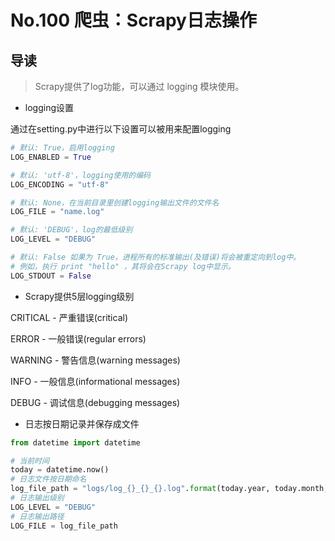 # No.100 爬虫：Scrapy日志操作

## 导读

> Scrapy提供了log功能，可以通过 logging 模块使用。

- logging设置

通过在setting.py中进行以下设置可以被用来配置logging

```python
# 默认: True，启用logging
LOG_ENABLED = True

# 默认: 'utf-8'，logging使用的编码
LOG_ENCODING = "utf-8"

# 默认: None，在当前目录里创建logging输出文件的文件名
LOG_FILE = "name.log"

# 默认: 'DEBUG'，log的最低级别
LOG_LEVEL = "DEBUG"

# 默认: False 如果为 True，进程所有的标准输出(及错误)将会被重定向到log中。
# 例如，执行 print "hello" ，其将会在Scrapy log中显示。
LOG_STDOUT = False

```

- Scrapy提供5层logging级别

CRITICAL - 严重错误(critical)

ERROR - 一般错误(regular errors)

WARNING - 警告信息(warning messages)

INFO - 一般信息(informational messages)

DEBUG - 调试信息(debugging messages)

- 日志按日期记录并保存成文件

```python
from datetime import datetime

# 当前时间
today = datetime.now()
# 日志文件按日期命名
log_file_path = "logs/log_{}_{}_{}.log".format(today.year, today.month, today.day)
# 日志输出级别
LOG_LEVEL = "DEBUG"
# 日志输出路径
LOG_FILE = log_file_path

```
